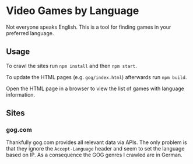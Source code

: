 # Video Games by Language

Not everyone speaks English. This is a tool for finding games in your preferred language.

## Usage

To crawl the sites run `npm install` and then `npm start`.

To update the HTML pages (e.g. `gog/index.html`) afterwards run `npm build`.

Open the HTML page in a browser to view the list of games with language information.

## Sites

### gog.com

Thankfully gog.com provides all relevant data via APIs. The only problem is that they ignore the `Accept-Language` header and seem to set the language based on IP. As a consequence the GOG genres I crawled are in German.


